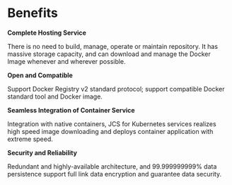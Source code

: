 # Benefits

**Complete Hosting Service**

There is no need to build, manage, operate or maintain repository. It has massive storage capacity, and can download and manage the Docker Image whenever and wherever possible.

**Open and Compatible**

Support Docker Registry v2 standard protocol; support compatible Docker standard tool and Docker image.

**Seamless Integration of Container Service**

Integration with native containers, JCS for Kubernetes services realizes high speed image downloading and deploys container application with extreme speed.

**Security and Reliability**

Redundant and highly-available architecture, and 99.999999999% data persistence support full link data encryption and guarantee data security.
